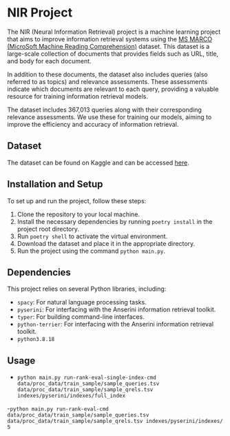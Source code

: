 # NIR Project

The NIR (Neural Information Retrieval) project is a machine learning project that aims to improve information retrieval systems using the [MS MARCO (MicroSoft Machine Reading Comprehension)](https://microsoft.github.io/msmarco/) dataset. This dataset is a large-scale collection of documents that provides fields such as URL, title, and body for each document.

In addition to these documents, the dataset also includes queries (also referred to as topics) and relevance assessments. These assessments indicate which documents are relevant to each query, providing a valuable resource for training information retrieval models.

The dataset includes 367,013 queries along with their corresponding relevance assessments. We use these for training our models, aiming to improve the efficiency and accuracy of information retrieval.

## Dataset

The dataset can be found on Kaggle and can be accessed [here](https://www.kaggle.com/code/nicklasrs/fork-of-fork-of-project/edit).

## Installation and Setup

To set up and run the project, follow these steps:

1. Clone the repository to your local machine.
2. Install the necessary dependencies by running `poetry install` in the project root directory.
3. Run `poetry shell` to activate the virtual environment.
4. Download the dataset and place it in the appropriate directory.
5. Run the project using the command `python main.py`.

## Dependencies

This project relies on several Python libraries, including:

- `spacy`: For natural language processing tasks.
- `pyserini`: For interfacing with the Anserini information retrieval toolkit.
- `typer`: For building command-line interfaces.
- `python-terrier`: For interfacing with the Anserini information retrieval toolkit.
- `python3.8.18`

## Usage 

- `python main.py run-rank-eval-single-index-cmd data/proc_data/train_sample/sample_queries.tsv data/proc_data/train_sample/sample_qrels.tsv indexes/pyserini/indexes/full_index`

-`python main.py run-rank-eval-cmd data/proc_data/train_sample/sample_queries.tsv data/proc_data/train_sample/sample_qrels.tsv indexes/pyserini/indexes/ 5 `